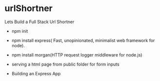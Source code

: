 # urlShortner
Lets Build a Full Stack Url Shortner 


- npm init
- npm install express( Fast, unopinionated, minimalist web framework for node).
- npm install morgan(HTTP request logger middleware for node.js)

- serving a html page from public folder for form inputs

- Building an Express App
